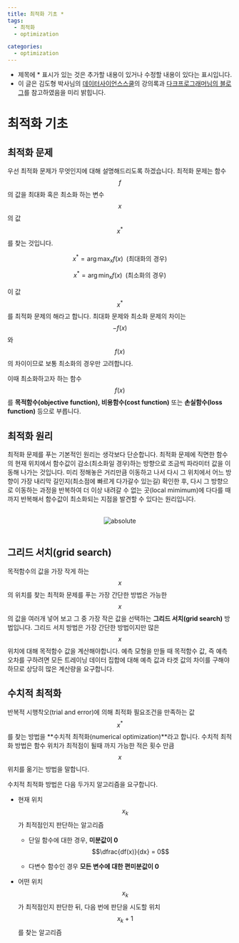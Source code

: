 ```yaml
---
title: 최적화 기초 *
tags:
  - 최적화
  - optimization

categories:
  - optimization
---
```


- 제목에 * 표시가 있는 것은 추가할 내용이 있거나 수정할 내용이 있다는 표시입니다.
- 이 글은 김도형 박사님의 <a href="https://datascienceschool.net/">데이터사이언스스쿨</a>의 강의록과 <a href="http://darkpgmr.tistory.com"> 다크프로그래머님의 블로그</a>를 참고하였음을 미리 밝힙니다.

# 최적화 기초

## 최적화 문제

우선 최적화 문제가 무엇인지에 대해 설명해드리도록 하겠습니다. 최적화 문제는 함수 $$f$$의 값을 최대화 혹은 최소화 하는 변수 $$x$$의 값 $${x}^{*}$$를 찾는 것입니다.

$$x^{\ast} = \arg \max_x f(x) \;\;(\text{최대화의 경우})$$

$$x^{\ast} = \arg \min_x f(x) \;\;(\text{최소화의 경우})$$

이 값 $${x}^{*}$$를 최적화 문제의 해라고 합니다.
최대화 문제와 최소화 문제의 차이는 $$-f(x)$$와 $$f(x)$$의 차이이므로 보통 최소화의 경우만 고려합니다.

이때 최소화하고자 하는 함수 $$f(x)$$를 **목적함수(objective function), 비용함수(cost function)** 또는 **손실함수(loss function)** 등으로 부릅니다.

## 최적화 원리

최적화 문제를 푸는 기본적인 원리는 생각보다 단순합니다. 최적화 문제에 직면한 함수의 현재 위치에서 함수값이 감소(최소화일 경우)하는 방향으로 조금씩 파라미터 값을 이동해 나가는 것입니다. 미리 정해놓은 거리만큼 이동하고 나서 다시 그 위치에서 어느 방향이 가장 내리막 길인지(최소점에 빠르게 다가갈수 있는길) 확인한 후, 다시 그 방향으로 이동하는 과정을 반복하여 더 이상 내려갈 수 없는 곳(local mimimum)에 다다를 때까지 반복해서 함수값이 최소화되는 지점을 발견할 수 있다는 원리입니다.

<br/>
<center><img data-action="zoom" src='{{ "/assets/img/gradientdescent.jpg" | relative_url }}' alt='absolute'></center>
<br/>

## 그리드 서치(grid search)

목적함수의 값을 가장 작게 하는 $$x$$의 위치를 찾는 최적화 문제를 푸는 가장 간단한 방법은 가능한 $$x$$의 값을 여러개 넣어 보고 그 중 가장 작은 값을 선택하는 **그리드 서치(grid search)** 방법입니다. 그리드 서치 방법은 가장 간단한 방법이지만 많은 $$x$$ 위치에 대해 목적함수 값을 계산해야합니다.
예측 모형을 만들 때 목적함수 값, 즉 예측 오차를 구하려면 모든 트레이닝 데이터 집합에 대해 예측 값과 타겟 값의 차이를 구해야 하므로 상당히 많은 계산량을 요구합니다.

## 수치적 최적화

반복적 시행착오(trial and error)에 의해 최적화 필요조건을 만족하는 값 $${x}^{*}$$를 찾는 방법을 **수치적 최적화(numerical optimization)**라고 합니다. 수치적 최적화 방법은 함수 위치가 최적점이 될때 까지 가능한 적은 횟수 만큼 $$x$$위치를 옮기는 방법을 말합니다.

수치적 최적화 방법은 다음 두가지 알고리즘을 요구합니다.

- 현재 위치 $$x_k$$가 최적점인지 판단하는 알고리즘

    - 단일 함수에 대한 경우, **미분값이 0**
$$\dfrac{df(x)}{dx} = 0$$

    - 다변수 함수인 경우 **모든 변수에 대한 편미분값이 0**

- 어떤 위치 $$x_k$$가 최적점인지 판단한 뒤, 다음 번에 판단을 시도할 위치 $$x_k+1$$를 찾는 알고리즘

